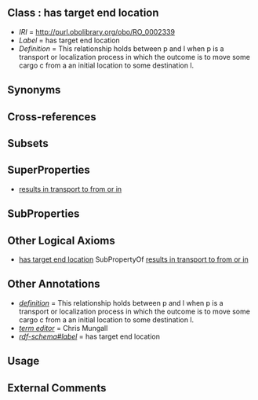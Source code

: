 
## Class : has target end location

 * *IRI* = http://purl.obolibrary.org/obo/RO_0002339
 * *Label* = has target end location
 * *Definition* = This relationship holds between p and l when p is a transport or localization process in which the outcome is to move some cargo c from a an initial location to some destination l.

## Synonyms


## Cross-references


## Subsets


## SuperProperties

 * [results in transport to from or in](../../RO/44/RO_0002344.md)

## SubProperties


## Other Logical Axioms

 * [has target end location](../../RO/39/RO_0002339.md) SubPropertyOf [results in transport to from or in](../../RO/44/RO_0002344.md)

## Other Annotations

 * *[definition](../../IAO/15/IAO_0000115.md)* = This relationship holds between p and l when p is a transport or localization process in which the outcome is to move some cargo c from a an initial location to some destination l.
 * *[term editor](../../IAO/17/IAO_0000117.md)* = Chris Mungall
 * *[rdf-schema#label](../../el/rdf-schema#label.md)* = has target end location

## Usage


## External Comments

